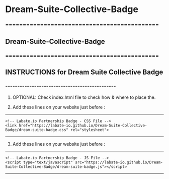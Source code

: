 

# Dream-Suite-Collective-Badge

###	============================================
##		Dream-Suite-Collective-Badge 
###	============================================



##  	     INSTRUCTIONS for Dream Suite Collective Badge
###  	----------------------------------------------
       
1. OPTIONAL: Check index.html file to check how & where to place the.
       
       
2. Add these lines on your website just before </head> :
---
	<!-- Labate.io Partnership Badge - CSS File -->
	<link href="https://labate-io.github.io/Dream-Suite-Collective-Badge/dream-suite-badge.css" rel="stylesheet">
---

3. Add these lines on your website just before </body> :
---
	<!-- Labate.io Partnership Badge - JS File -->
	<script type="text/javascript" src="https://labate-io.github.io/Dream-Suite-Collective-Badge/dream-suite-badge.js"></script>
---


